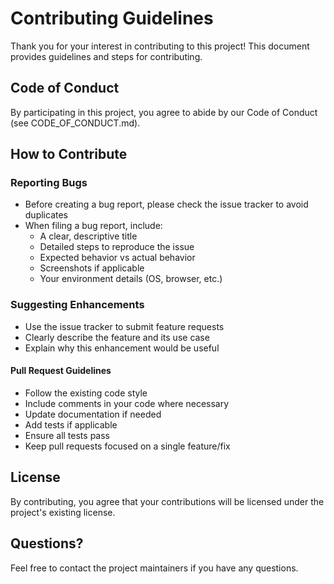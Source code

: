 # Contributing Guidelines

Thank you for your interest in contributing to this project! This document provides guidelines and steps for contributing.

## Code of Conduct

By participating in this project, you agree to abide by our Code of Conduct (see CODE_OF_CONDUCT.md).

## How to Contribute

### Reporting Bugs

- Before creating a bug report, please check the issue tracker to avoid duplicates
- When filing a bug report, include:
  - A clear, descriptive title
  - Detailed steps to reproduce the issue
  - Expected behavior vs actual behavior
  - Screenshots if applicable
  - Your environment details (OS, browser, etc.)

### Suggesting Enhancements

- Use the issue tracker to submit feature requests
- Clearly describe the feature and its use case
- Explain why this enhancement would be useful

#### Pull Request Guidelines

- Follow the existing code style
- Include comments in your code where necessary
- Update documentation if needed
- Add tests if applicable
- Ensure all tests pass
- Keep pull requests focused on a single feature/fix

## License

By contributing, you agree that your contributions will be licensed under the project's existing license.

## Questions?

Feel free to contact the project maintainers if you have any questions.